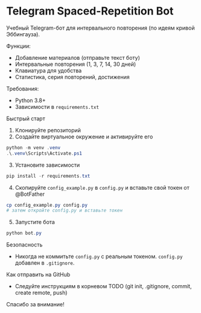 # Telegram Spaced-Repetition Bot

Учебный Telegram-бот для интервального повторения (по идеям кривой Эббингауза).

Функции:
- Добавление материалов (отправьте текст боту)
- Интервальные повторения (1, 3, 7, 14, 30 дней)
- Клавиатура для удобства
- Статистика, серия повторений, достижения

Требования:
- Python 3.8+
- Зависимости в `requirements.txt`

Быстрый старт
1. Клонируйте репозиторий
2. Создайте виртуальное окружение и активируйте его
```powershell
python -m venv .venv
.\.venv\Scripts\Activate.ps1
```
3. Установите зависимости
```powershell
pip install -r requirements.txt
```
4. Скопируйте `config_example.py` в `config.py` и вставьте свой токен от @BotFather
```powershell
cp config_example.py config.py
# затем откройте config.py и вставьте токен
```

5. Запустите бота
```powershell
python bot.py
```

Безопасность
- Никогда не коммитьте `config.py` с реальным токеном. `config.py` добавлен в `.gitignore`.

Как отправить на GitHub
- Следуйте инструкциям в корневом TODO (git init, .gitignore, commit, create remote, push)


Спасибо за внимание!
